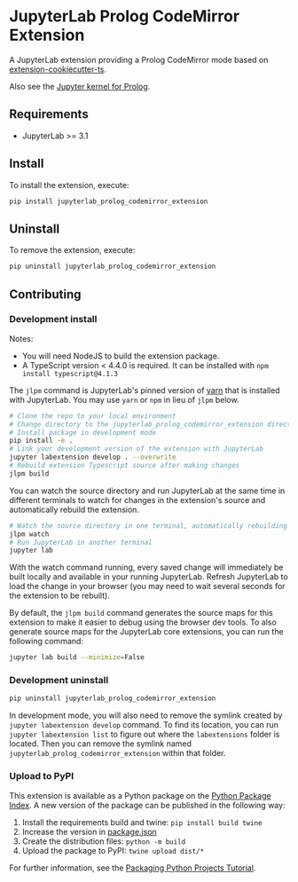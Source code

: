 # JupyterLab Prolog CodeMirror Extension

A JupyterLab extension providing a Prolog CodeMirror mode based on [extension-cookiecutter-ts](https://github.com/jupyterlab/extension-cookiecutter-ts).

Also see the [Jupyter kernel for Prolog](https://github.com/anbre/prolog-jupyter-kernel).

## Requirements

- JupyterLab >= 3.1

## Install

To install the extension, execute:

```bash
pip install jupyterlab_prolog_codemirror_extension
```

## Uninstall

To remove the extension, execute:

```bash
pip uninstall jupyterlab_prolog_codemirror_extension
```

## Contributing

### Development install

Notes:
- You will need NodeJS to build the extension package.
- A TypeScript version < 4.4.0 is required. It can be installed with `npm install typescript@4.1.3`


The `jlpm` command is JupyterLab's pinned version of [yarn](https://yarnpkg.com/) that is installed with JupyterLab. You may use `yarn` or `npm` in lieu of `jlpm` below.

```bash
# Clone the repo to your local environment
# Change directory to the jupyterlab_prolog_codemirror_extension directory
# Install package in development mode
pip install -e .
# Link your development version of the extension with JupyterLab
jupyter labextension develop . --overwrite
# Rebuild extension Typescript source after making changes
jlpm build
```

You can watch the source directory and run JupyterLab at the same time in different terminals to watch for changes in the extension's source and automatically rebuild the extension.

```bash
# Watch the source directory in one terminal, automatically rebuilding when needed
jlpm watch
# Run JupyterLab in another terminal
jupyter lab
```

With the watch command running, every saved change will immediately be built locally and available in your running JupyterLab. Refresh JupyterLab to load the change in your browser (you may need to wait several seconds for the extension to be rebuilt).

By default, the `jlpm build` command generates the source maps for this extension to make it easier to debug using the browser dev tools. To also generate source maps for the JupyterLab core extensions, you can run the following command:

```bash
jupyter lab build --minimize=False
```

### Development uninstall

```bash
pip uninstall jupyterlab_prolog_codemirror_extension
```

In development mode, you will also need to remove the symlink created by `jupyter labextension develop`
command. To find its location, you can run `jupyter labextension list` to figure out where the `labextensions`
folder is located. Then you can remove the symlink named `jupyterlab_prolog_codemirror_extension` within that folder.

### Upload to PyPI

This extension is available as a Python package on the [Python Package Index](https://pypi.org/). A new version of the package can be published in the following way:
1. Install the requirements build and twine:
  `pip install build twine`
2. Increase the version in [package.json](./package.json)
3. Create the distribution files:
  `python -m build`
4. Upload the package to PyPI:
  `twine upload dist/*`

For further information, see the [Packaging Python Projects Tutorial](https://packaging.python.org/en/latest/tutorials/packaging-projects/).
